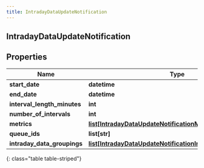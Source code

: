 ```yaml
---
title: IntradayDataUpdateNotification
---
```

## IntradayDataUpdateNotification

## Properties

|Name | Type | Description | Notes|
|------------ | ------------- | ------------- | -------------|
| **start_date** | **datetime** |  | [optional] |
| **end_date** | **datetime** |  | [optional] |
| **interval_length_minutes** | **int** |  | [optional] |
| **number_of_intervals** | **int** |  | [optional] |
| **metrics** | [**list[IntradayDataUpdateNotificationMetrics]**](IntradayDataUpdateNotificationMetrics.html) |  | [optional] |
| **queue_ids** | **list[str]** |  | [optional] |
| **intraday_data_groupings** | [**list[IntradayDataUpdateNotificationIntradayDataGroupings]**](IntradayDataUpdateNotificationIntradayDataGroupings.html) |  | [optional] |
{: class="table table-striped"}


